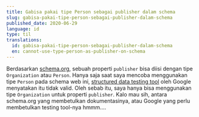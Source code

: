 ```yaml
---
title: Gabisa pakai tipe Person sebagai publisher dalam schema
slug: gabisa-pakai-tipe-person-sebagai-publisher-dalam-schema
published_date: 2020-06-29
language: id
type: til
translations:
  id: gabisa-pakai-tipe-person-sebagai-publisher-dalam-schema
  en: cannot-use-type-person-as-publisher-on-schema
---
```


Berdasarkan [schema.org](https://schema.org/Article), sebuah properti `publisher` bisa diisi dengan tipe `Organization` atau `Person`. Hanya saja saat saya mencoba menggunakan tipe `Person` pada schema web ini, [structured data testing tool](https://search.google.com/structured-data/testing-tool/u/0/) oleh Google menyatakan itu tidak valid. Oleh sebab itu, saya hanya bisa menggunakan tipe `Organization` untuk properti `publisher`. Kalo mau sih, antara schema.org yang membetulkan dokumentasinya, atau Google yang perlu membetulkan testing tool-nya hmmm....
